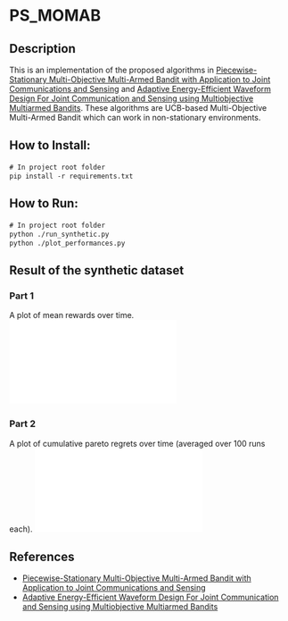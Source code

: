 # PS_MOMAB

## Description
This is an implementation of the proposed algorithms in [Piecewise-Stationary Multi-Objective Multi-Armed Bandit with Application to Joint Communications and Sensing](https://arxiv.org/abs/2302.05257) and [Adaptive Energy-Efficient Waveform Design For Joint Communication and Sensing using Multiobjective Multiarmed Bandits](https://ieeexplore.ieee.org/document/10104580). These algorithms are UCB-based Multi-Objective Multi-Armed Bandit which can work in non-stationary environments. 

## How to Install:
```
# In project root folder
pip install -r requirements.txt
```
## How to Run:
```
# In project root folder
python ./run_synthetic.py
python ./plot_performances.py
```
## Result of the synthetic dataset
### Part 1
A plot of mean rewards over time.
![Part1](./Expriments/synthetic/_newExpriment/arms_mean.pdf)
### Part 2
A plot of cumulative pareto regrets over time (averaged over 100 runs each).
![Part2](./Expriments/synthetic/_newExpriment/Cumulative_Pareto_Regrets.pdf)

## References
- [Piecewise-Stationary Multi-Objective Multi-Armed Bandit with Application to Joint Communications and Sensing](https://arxiv.org/abs/2302.05257)
- [Adaptive Energy-Efficient Waveform Design For Joint Communication and Sensing using Multiobjective Multiarmed Bandits](https://ieeexplore.ieee.org/document/10104580)
